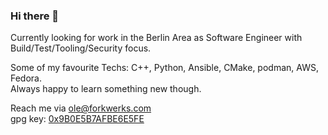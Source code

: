 ### Hi there 👋

Currently looking for work in the Berlin Area as Software Engineer with Build/Test/Tooling/Security focus.

Some of my favourite Techs: C++, Python, Ansible, CMake, podman, AWS, Fedora.  
Always happy to learn something new though.

Reach me via ole@forkwerks.com  
gpg key: [0x9B0E5B7AFBE6E5FE](../master/ole_at_forkwerks.com.asc)
